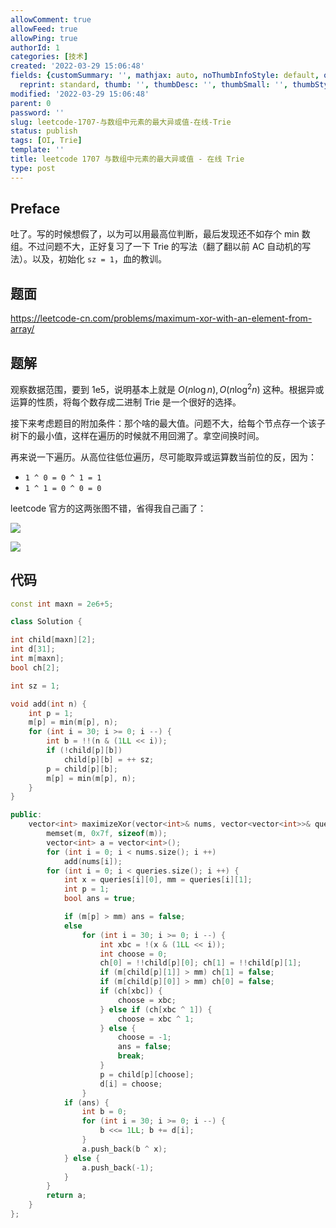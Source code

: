 ```yaml
---
allowComment: true
allowFeed: true
allowPing: true
authorId: 1
categories: [技术]
created: '2022-03-29 15:06:48'
fields: {customSummary: '', mathjax: auto, noThumbInfoStyle: default, outdatedNotice: 'no',
  reprint: standard, thumb: '', thumbDesc: '', thumbSmall: '', thumbStyle: default}
modified: '2022-03-29 15:06:48'
parent: 0
password: ''
slug: leetcode-1707-与数组中元素的最大异或值-在线-Trie
status: publish
tags: [OI, Trie]
template: ''
title: leetcode 1707 与数组中元素的最大异或值 - 在线 Trie
type: post
---
```

## Preface

吐了。写的时候想假了，以为可以用最高位判断，最后发现还不如存个 min 数组。不过问题不大，正好复习了一下 Trie 的写法（翻了翻以前 AC 自动机的写法）。以及，初始化 `sz = 1`，血的教训。

## 题面

https://leetcode-cn.com/problems/maximum-xor-with-an-element-from-array/

## 题解

观察数据范围，要到 1e5，说明基本上就是 $O(n\log n), O(n\log^2 n)$ 这种。根据异或运算的性质，将每个数存成二进制 Trie 是一个很好的选择。

接下来考虑题目的附加条件：那个啥的最大值。问题不大，给每个节点存一个该子树下的最小值，这样在遍历的时候就不用回溯了。拿空间换时间。

再来说一下遍历。从高位往低位遍历，尽可能取异或运算数当前位的反，因为：

* `1 ^ 0 = 0 ^ 1 = 1`
* `1 ^ 1 = 0 ^ 0 = 0`

leetcode 官方的这两张图不错，省得我自己画了：

![](https://cdn.jsdelivr.net/gh/JeffersonQin/blog-asset@latest/usr/picgo/20220329190636.png)

![](https://cdn.jsdelivr.net/gh/JeffersonQin/blog-asset@latest/usr/picgo/20220329190621.png)

## 代码

```c++
const int maxn = 2e6+5;

class Solution {

int child[maxn][2];
int d[31];
int m[maxn];
bool ch[2];

int sz = 1;

void add(int n) {
    int p = 1;
    m[p] = min(m[p], n);
    for (int i = 30; i >= 0; i --) {
        int b = !!(n & (1LL << i));
        if (!child[p][b])
            child[p][b] = ++ sz;
        p = child[p][b];
        m[p] = min(m[p], n);
    }
}

public:
    vector<int> maximizeXor(vector<int>& nums, vector<vector<int>>& queries) {
        memset(m, 0x7f, sizeof(m));
        vector<int> a = vector<int>();
        for (int i = 0; i < nums.size(); i ++)
            add(nums[i]);
        for (int i = 0; i < queries.size(); i ++) {
            int x = queries[i][0], mm = queries[i][1];
            int p = 1;
            bool ans = true;

            if (m[p] > mm) ans = false;
            else
                for (int i = 30; i >= 0; i --) {
                    int xbc = !(x & (1LL << i));
                    int choose = 0;
                    ch[0] = !!child[p][0]; ch[1] = !!child[p][1];
                    if (m[child[p][1]] > mm) ch[1] = false;
                    if (m[child[p][0]] > mm) ch[0] = false;
                    if (ch[xbc]) {
                        choose = xbc;
                    } else if (ch[xbc ^ 1]) {
                        choose = xbc ^ 1;
                    } else {
                        choose = -1;
                        ans = false;
                        break;
                    }
                    p = child[p][choose];
                    d[i] = choose;
                }
            if (ans) {
                int b = 0;
                for (int i = 30; i >= 0; i --) {
                    b <<= 1LL; b += d[i];
                }
                a.push_back(b ^ x);
            } else {
                a.push_back(-1);
            }
        }
        return a;
    }
};
```
